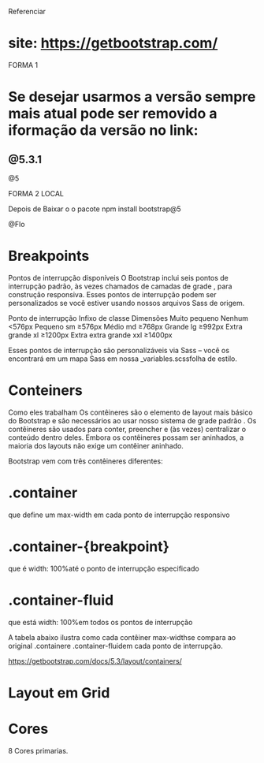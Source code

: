 
Referenciar

# site: https://getbootstrap.com/

FORMA 1

<link href="https://cdn.jsdelivr.net/npm/bootstrap@5.3.1/dist/css/bootstrap.min.css" rel="stylesheet" integrity="sha384-4bw+/aepP/YC94hEpVNVgiZdgIC5+VKNBQNGCHeKRQN+PtmoHDEXuppvnDJzQIu9" crossorigin="anonymous">

<script src="https://cdn.jsdelivr.net/npm/bootstrap@5.3.1/dist/js/bootstrap.bundle.min.js" integrity="sha384-HwwvtgBNo3bZJJLYd8oVXjrBZt8cqVSpeBNS5n7C8IVInixGAoxmnlMuBnhbgrkm" crossorigin="anonymous"></script>


# Se desejar usarmos a versão sempre mais atual pode ser removido a iformação da versão no link:

@5.3.1
-
@5
<link href="https://cdn.jsdelivr.net/npm/bootstrap@5.3.1/dist/css/bootstrap.min.css" rel="stylesheet" integrity="sha384-4bw+/aepP/YC94hEpVNVgiZdgIC5+VKNBQNGCHeKRQN+PtmoHDEXuppvnDJzQIu9" crossorigin="anonymous">

FORMA 2 LOCAL

Depois de Baixar o o pacote 
npm install bootstrap@5

<link rel="stylesheet" href="/IFES/1 FRONT END/2 BOOTSTRAP/node_modules/bootstrap/dist/css/bootstrap.min.css">

@Flo


# Breakpoints

Pontos de interrupção disponíveis
O Bootstrap inclui seis pontos de interrupção padrão, às vezes chamados de camadas de grade , para construção responsiva. Esses pontos de interrupção podem ser personalizados se você estiver usando nossos arquivos Sass de origem.

Ponto de interrupção	Infixo de classe	Dimensões
Muito pequeno	                Nenhum	       <576px
Pequeno	                        sm	           ≥576px
Médio	                        md	           ≥768px
Grande	                        lg	           ≥992px
Extra grande	                xl	           ≥1200px
Extra extra grande	            xxl	           ≥1400px

Esses pontos de interrupção são personalizáveis ​​via Sass – você os encontrará em um mapa Sass em nossa _variables.scssfolha de estilo.


# Conteiners

Como eles trabalham
Os contêineres são o elemento de layout mais básico do Bootstrap e são necessários ao usar nosso sistema de grade padrão . Os contêineres são usados ​​para conter, preencher e (às vezes) centralizar o conteúdo dentro deles. Embora os contêineres possam ser aninhados, a maioria dos layouts não exige um contêiner aninhado.

Bootstrap vem com três contêineres diferentes:

# .container 
que define um max-width em cada ponto de interrupção responsivo
# .container-{breakpoint} 
que é width: 100%até o ponto de interrupção especificado
# .container-fluid
 que está width: 100%em todos os pontos de interrupção

A tabela abaixo ilustra como cada contêiner max-widthse compara ao original .containere .container-fluidem cada ponto de interrupção.

https://getbootstrap.com/docs/5.3/layout/containers/



# Layout em Grid

# Cores

8 Cores primarias.